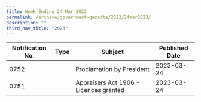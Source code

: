 ```yaml
---
title: Week Ending 24 Mar 2023
permalink: /archive/government-gazette/2023/24mar2023/
description: ""
third_nav_title: "2023"
---
```

| Notification No. | Type | Subject | Published Date |
| -------- | -------- | -------- | --- |
| 0752    | | Proclamation by President    |  2023-03-24|
| 0751     |  |	Appraisers Act 1906 - Licences granted   |  2023-03-24|